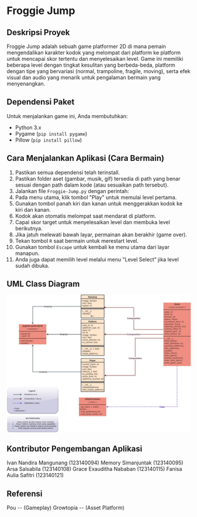 # Froggie Jump

## Deskripsi Proyek
Froggie Jump adalah sebuah game platformer 2D di mana pemain mengendalikan karakter kodok yang melompat dari platform ke platform untuk mencapai skor tertentu dan menyelesaikan level. Game ini memiliki beberapa level dengan tingkat kesulitan yang berbeda-beda, platform dengan tipe yang bervariasi (normal, trampoline, fragile, moving), serta efek visual dan audio yang menarik untuk pengalaman bermain yang menyenangkan.

## Dependensi Paket
Untuk menjalankan game ini, Anda membutuhkan:
- Python 3.x
- Pygame (`pip install pygame`)
- Pillow (`pip install pillow`)

## Cara Menjalankan Aplikasi (Cara Bermain)
1. Pastikan semua dependensi telah terinstall.
2. Pastikan folder aset (gambar, musik, gif) tersedia di path yang benar sesuai dengan path dalam kode (atau sesuaikan path tersebut).
3. Jalankan file `Froggie-Jump.py` dengan perintah:
4. Pada menu utama, klik tombol "Play" untuk memulai level pertama.
5. Gunakan tombol panah kiri dan kanan untuk menggerakkan kodok ke kiri dan kanan.
6. Kodok akan otomatis melompat saat mendarat di platform.
7. Capai skor target untuk menyelesaikan level dan membuka level berikutnya.
8. Jika jatuh melewati bawah layar, permainan akan berakhir (game over).
9. Tekan tombol `R` saat bermain untuk merestart level.
10. Gunakan tombol `Escape` untuk kembali ke menu utama dari layar manapun.
11. Anda juga dapat memilih level melalui menu "Level Select" jika level sudah dibuka.

## UML Class Diagram
![UML Class Diagram](UMLFroggieJump.jpeg)

## Kontributor Pengembangan Aplikasi
Ivan Nandira Mangunang (123140094)
Memory Simanjuntak (123140095)
Arsa Salsabila (123140108)
Grace Exauditha Nababan (123140115)
Fanisa Aulia Safitri (123140121)

## Referensi
Pou -- (Gameplay)
Growtopia -- (Asset Platform)

